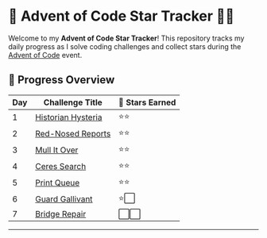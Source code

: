 # 🌟 Advent of Code Star Tracker 🎄✨

Welcome to my **Advent of Code Star Tracker**! This repository tracks my daily progress as I solve coding challenges and collect stars during the [Advent of Code](https://adventofcode.com/) event.

## 📅 Progress Overview

| Day  | Challenge Title           | 🌟 Stars Earned |
|------|----------------------------|-----------------|
| 1    | [Historian Hysteria](#)          | ⭐⭐              |
| 2    | [Red-Nosed Reports](#)                | ⭐⭐              |
| 3    | [Mull It Over](#)    | ⭐⭐              |
| 4    | [Ceres Search](#)          | ⭐⭐              |
| 5    | [Print Queue](#) | ⭐⭐              |
| 6    | [Guard Gallivant](#)          | ⭐⬜              |
| 7    | [Bridge Repair](#)| ⬜⬜             |

---

